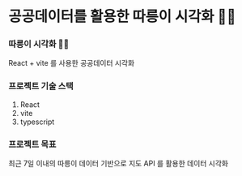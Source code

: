 # 공공데이터를 활용한 따릉이 시각화 🚴‍♀️


### 따릉이 시각화 🚴‍♀️
React + vite 를 사용한 공공데이터 시각화 

### 프로젝트 기술 스택
1. React
2. vite
3. typescript

### 프로젝트 목표
최근 7일 이내의 따릉이 데이터 기반으로 지도 API 를 활용한 데이터 시각화

